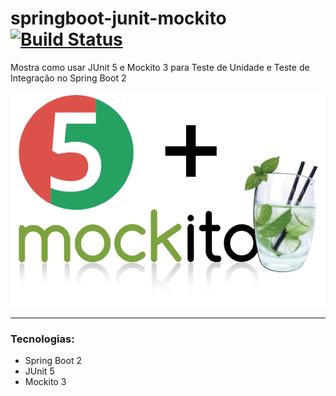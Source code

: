 # springboot-junit-mockito [![Build Status](https://travis-ci.org/br-silvano/springboot-junit-mockito.svg?branch=master)](https://travis-ci.org/br-silvano/springboot-junit-mockito)

Mostra como usar JUnit 5 e Mockito 3 para Teste de Unidade e Teste de Integração no Spring Boot 2

![alt text](imgs/mockito-junit5-logo3-horiz.png)

-------------------
### Tecnologias:
- Spring Boot 2
- JUnit 5
- Mockito 3
